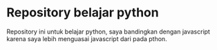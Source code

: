 # Repository belajar python

Repository ini untuk belajar python, saya bandingkan dengan javascript karena saya lebih menguasai javascript dari pada pthon.
